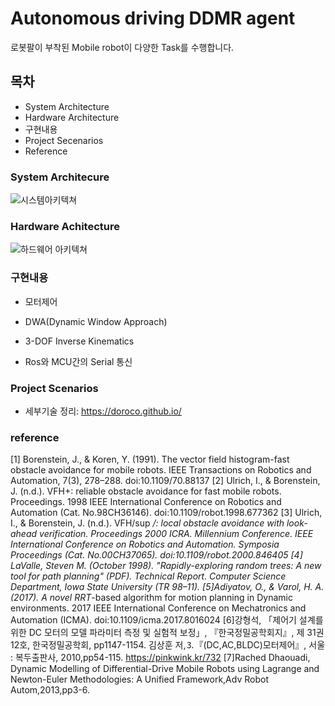 # Autonomous driving DDMR agent  

로봇팔이 부착된 Mobile robot이 다양한 Task를 수행합니다.


## 목차

- System Architecture
- Hardware Architecture
- 구현내용
- Project Secenarios
- Reference


### System Architecure
![시스템아키텍쳐](https://user-images.githubusercontent.com/49723556/100517133-f7c5f580-31cb-11eb-95bd-975f90b0b69b.png)

### Hardware Achitecture
![하드웨어 아키텍쳐](https://user-images.githubusercontent.com/49723556/100517722-2e9e0a80-31d0-11eb-907d-737a6c4b231f.png)

### 구현내용

- 모터제어

- DWA(Dynamic Window Approach)

- 3-DOF Inverse Kinematics

- Ros와 MCU간의 Serial 통신

### Project Scenarios


- 세부기술 정리: https://doroco.github.io/ 

### reference
[1] Borenstein, J., & Koren, Y. (1991). The vector field histogram-fast obstacle avoidance for mobile robots. IEEE Transactions on Robotics and Automation, 7(3), 278–288. doi:10.1109/70.88137 
[2] Ulrich, I., & Borenstein, J. (n.d.). VFH+: reliable obstacle avoidance for fast mobile robots. Proceedings. 1998 IEEE International Conference on Robotics and Automation (Cat. No.98CH36146). doi:10.1109/robot.1998.677362 
[3] Ulrich, I., & Borenstein, J. (n.d.). VFH/sup */: local obstacle avoidance with look-ahead verification. Proceedings 2000 ICRA. Millennium Conference. IEEE International Conference on Robotics and Automation. Symposia Proceedings (Cat. No.00CH37065). doi:10.1109/robot.2000.846405 
[4] LaValle, Steven M. (October 1998). "Rapidly-exploring random trees: A new tool for path planning" (PDF). Technical Report. Computer Science Department, Iowa State University (TR 98–11).
[5]Adiyatov, O., & Varol, H. A. (2017). A novel RRT*-based algorithm for motion planning in Dynamic environments. 2017 IEEE International Conference on Mechatronics and Automation (ICMA). doi:10.1109/icma.2017.8016024 
[6]강형석, 「제어기 설계를 위한 DC 모터의 모델 파라미터 측정 및 실험적 보정」, 『한국정밀공학회지』, 제 31권 12호, 한국정밀공학회, pp1147-1154.
김상훈 저,⒊『(DC,AC,BLDC)모터제어』, 서울 : 복두출판사, 2010,pp54-115.
https://pinkwink.kr/732
[7]Rached Dhaouadi, Dynamic Modelling of Differential-Drive Mobile Robots using Lagrange and Newton-Euler Methodologies: A Unified Framework,Adv Robot Autom,2013,pp3-6.
